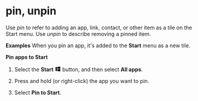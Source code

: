 # pin, unpin

Use *pin* to refer to adding an app, link, contact, or other item as a tile on the Start menu. Use *unpin* to describe removing a pinned item.

**Examples**
When you pin an app, it's added to the **Start** menu as a new tile.

**Pin apps to Start**

1.  Select the **Start** ![](media/pin-unpin/967781121.png) button, and then select **All apps**. 

2.  Press and hold (or right-click) the app you want to pin.

3.  Select **Pin to Start**. 
